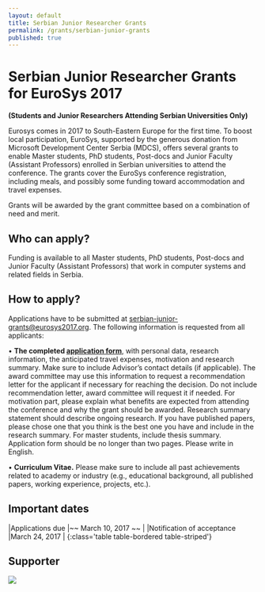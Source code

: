 ```yaml
---
layout: default
title: Serbian Junior Researcher Grants
permalink: /grants/serbian-junior-grants
published: true
---
```

# Serbian Junior Researcher Grants for EuroSys 2017
**(Students and Junior Researchers Attending Serbian Universities Only)**

Eurosys comes in 2017 to South-Eastern Europe for the first time. To boost local participation, EuroSys, supported by the generous donation from Microsoft Development Center Serbia (MDCS), offers several grants to enable Master students, PhD students, Post-docs and Junior Faculty (Assistant Professors) enrolled in Serbian universities to attend the conference. The grants cover the EuroSys conference registration, including meals, and possibly some funding toward accommodation and travel expenses.

Grants will be awarded by the grant committee based on a combination of need and merit. 

## Who can apply?

Funding is available to all Master students, PhD students, Post-docs and Junior Faculty (Assistant Professors) that work in computer systems and related fields in Serbia.

## How to apply?

Applications have to be submitted at [serbian-junior-grants@eurosys2017.org](mailto:serbian-junior-grants@eurosys2017.org). The following information is requested from all applicants:

•	**The completed [application form](/assets/data/SJRGApplicationForm.docx)**, with personal data, research information, the anticipated travel expenses, motivation and research summary. Make sure to include Advisor’s contact details (if applicable). The award committee may use this information to request a recommendation letter for the applicant if necessary for reaching the decision. Do not include recommendation letter, award committee will request it if needed. For motivation part, please explain what benefits are expected from attending the conference and why the grant should be awarded. Research summary statement should describe ongoing research. If you have published papers, please chose one that you think is the best one you have and include in the research summary. For master students, include thesis summary. Application form should be no longer than two pages. Please write in English.

•	**Curriculum Vitae.** Please make sure to include all past achievements related to academy or industry (e.g., educational background, all published papers, working experience, projects, etc.).


## Important dates


|Applications due				|~~ March 10, 2017 ~~	|
|Notification of acceptance			|March 24, 2017	|
{:class='table table-bordered table-striped'}

## Supporter

<a href="https://www.microsoft.com/serbia/mdcs/" target="_blank"><img src="/assets/img/mdcs.png"/></a>



